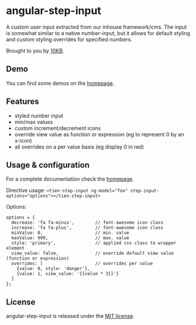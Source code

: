 angular-step-input
==================

A custom user input extracted from our inhouse framework/cms. The input is somewhat similar to a native number-input,
but it allows for default styling and custom styling overrides for specified numbers.

Brought to you by [10KB](http://10kb.nl/).

## Demo

You can find some demos on the [homepage](http://angular-step-input.10kb.nl).

## Features

- styled number input
- min/max values
- custom increment/decrement icons
- override view value as function or expression (eg to represent 0 by an x-icon)
- all overrides on a per value basis (eg display 0 in red)

## Usage & configuration

For a complete documentation check the [homepage](http://angular-step-input.10kb.nl).

Directive usage:
`<tien-step-input ng-model="foo" step-input-options="options"></tien-step-input>`

Options:
```
options = {
  decrease: 'fa fa-minus',        // font-awesome icon class
  increase: 'fa fa-plus',         // font-awesome icon class
  minValue: 0,                    // min. value
  maxValue: 999,                  // max. value
  style: 'primary',               // applied css class to wrapper element
  view_value: false,              // override default view value (function or expression)
  overrides: [                    // overrides per value
    {value: 0, style: 'danger'},
    {value: 1, view_value: '{{value * 3}}'}
  ]               
};
```

## License

angular-step-input is released under the [MIT license](http://10kb.mit-license.org/). 